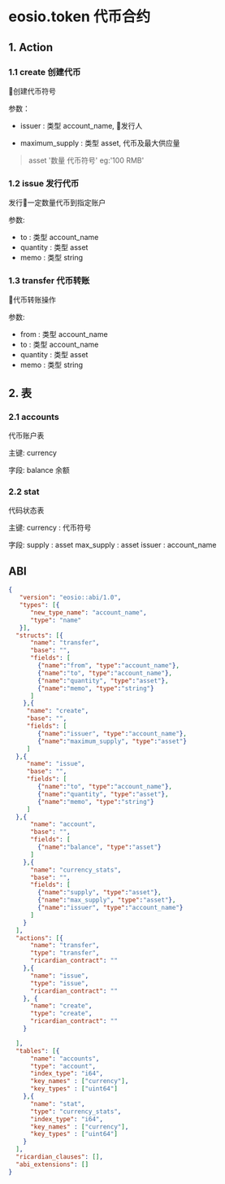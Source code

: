 # eosio.token 代币合约

## 1. Action

### 1.1 create 创建代币

创建代币符号

参数：
- issuer : 类型 account_name, 发行人

- maximum_supply :  类型 asset, 代币及最大供应量

> asset '数量 代币符号' eg:'100 RMB'
  
### 1.2 issue 发行代币

发行一定数量代币到指定账户

参数:
- to : 类型 account_name
- quantity : 类型 asset
- memo : 类型 string

### 1.3 transfer 代币转账

代币转账操作

参数:
- from : 类型 account_name
- to : 类型 account_name
- quantity : 类型 asset
- memo : 类型 string

## 2. 表

### 2.1 accounts
代币账户表

主键: currency

字段: balance 余额


### 2.2 stat
代码状态表

主键:   currency : 代币符号

字段:
        supply : asset
        max_supply : asset
        issuer : account_name

## ABI
```json
{
   "version": "eosio::abi/1.0",
   "types": [{
      "new_type_name": "account_name",
      "type": "name"
   }],
  "structs": [{
      "name": "transfer",
      "base": "",
      "fields": [
        {"name":"from", "type":"account_name"},
        {"name":"to", "type":"account_name"},
        {"name":"quantity", "type":"asset"},
        {"name":"memo", "type":"string"}
      ]
    },{
     "name": "create",
     "base": "",
     "fields": [
        {"name":"issuer", "type":"account_name"},
        {"name":"maximum_supply", "type":"asset"}
     ]
  },{
     "name": "issue",
     "base": "",
     "fields": [
        {"name":"to", "type":"account_name"},
        {"name":"quantity", "type":"asset"},
        {"name":"memo", "type":"string"}
     ]
  },{
      "name": "account",
      "base": "",
      "fields": [
        {"name":"balance", "type":"asset"}
      ]
    },{
      "name": "currency_stats",
      "base": "",
      "fields": [
        {"name":"supply", "type":"asset"},
        {"name":"max_supply", "type":"asset"},
        {"name":"issuer", "type":"account_name"}
      ]
    }
  ],
  "actions": [{
      "name": "transfer",
      "type": "transfer",
      "ricardian_contract": ""
    },{
      "name": "issue",
      "type": "issue",
      "ricardian_contract": ""
    }, {
      "name": "create",
      "type": "create",
      "ricardian_contract": ""
    }

  ],
  "tables": [{
      "name": "accounts",
      "type": "account",
      "index_type": "i64",
      "key_names" : ["currency"],
      "key_types" : ["uint64"]
    },{
      "name": "stat",
      "type": "currency_stats",
      "index_type": "i64",
      "key_names" : ["currency"],
      "key_types" : ["uint64"]
    }
  ],
  "ricardian_clauses": [],
  "abi_extensions": []
}

```